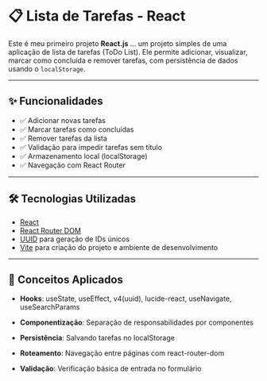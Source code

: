 # 📋 Lista de Tarefas - React

Este é meu primeiro projeto **React.js** ... um projeto simples de uma aplicação de lista de tarefas (ToDo List). Ele permite adicionar, visualizar, marcar como concluída e remover tarefas, com persistência de dados usando o `localStorage`.

---

## ✨ Funcionalidades

- ✅ Adicionar novas tarefas
- ✅ Marcar tarefas como concluídas
- ✅ Remover tarefas da lista
- ✅ Validação para impedir tarefas sem título
- ✅ Armazenamento local (localStorage)
- ✅ Navegação com React Router

---

## 🛠 Tecnologias Utilizadas

- [React](https://reactjs.org/)
- [React Router DOM](https://reactrouter.com/)
- [UUID](https://www.npmjs.com/package/uuid) para geração de IDs únicos
- [Vite](https://vitejs.dev/) para criação do projeto e ambiente de desenvolvimento

---

## 🧠 Conceitos Aplicados
- **Hooks**: useState, useEffect, v4(uuid), lucide-react, useNavigate, useSearchParams

- **Componentização**: Separação de responsabilidades por componentes

- **Persistência**: Salvando tarefas no localStorage

- **Roteamento**: Navegação entre páginas com react-router-dom

- **Validação**: Verificação básica de entrada no formulário
